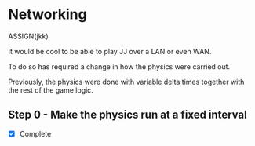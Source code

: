 # Networking

ASSIGN(jkk)

It would be cool to be able to play JJ over a LAN or even WAN.

To do so has required a change in how the physics were carried out.

Previously, the physics were done with variable delta times together with the rest of the game logic.

## Step 0 - Make the physics run at a fixed interval
- [x] Complete

